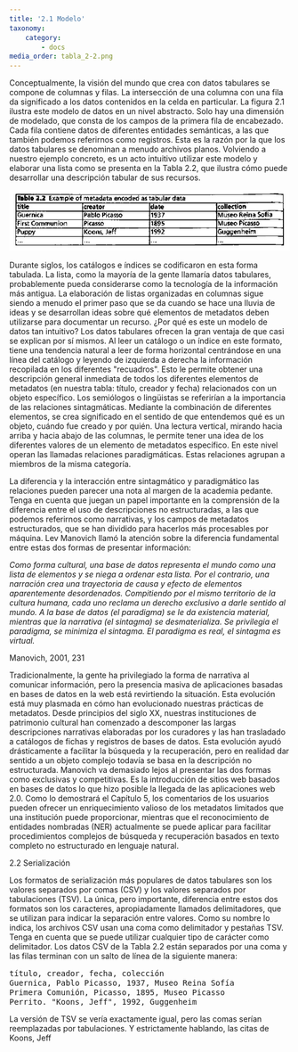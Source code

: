 ```yaml
---
title: '2.1 Modelo'
taxonomy:
    category:
        - docs
media_order: tabla_2-2.png
---
```


Conceptualmente, la visión del mundo que crea con datos tabulares se compone de columnas y filas. La intersección de una columna con una fila da significado a los datos contenidos en la celda en particular. La figura 2.1 ilustra este modelo de datos en un nivel abstracto. Solo hay una dimensión de modelado, que consta de los campos de la primera fila de encabezado. Cada fila contiene datos de diferentes entidades semánticas, a las que también podemos referirnos como registros. Esta es la razón por la que los datos tabulares se denominan a menudo archivos planos. Volviendo a nuestro ejemplo concreto, es un acto intuitivo utilizar este modelo y elaborar una lista como se presenta en la Tabla 2.2, que ilustra cómo puede desarrollar una descripción tabular de sus recursos.

![](tabla_2-2.png)

Durante siglos, los catálogos e índices se codificaron en esta forma tabulada.
La lista, como la mayoría de la gente llamaría datos tabulares, probablemente pueda considerarse como la tecnología de la información más antigua. La elaboración de listas organizadas en columnas sigue siendo a menudo el primer paso que se da cuando se hace una lluvia de ideas y se desarrollan ideas sobre qué elementos de metadatos deben utilizarse para documentar un recurso. ¿Por qué es este un modelo de datos tan intuitivo? Los datos tabulares ofrecen la gran ventaja de que casi se explican por sí mismos. Al leer un catálogo o un índice en este formato,
tiene una tendencia natural a leer de forma horizontal centrándose en una línea del catálogo y leyendo de izquierda a derecha la información recopilada en los diferentes "recuadros". Esto le permite obtener una descripción general inmediata de todos los diferentes elementos de metadatos (en nuestra tabla: título, creador y fecha) relacionados con un objeto específico. Los semiólogos o lingüistas se referirían a la importancia de las relaciones sintagmáticas. Mediante la combinación de diferentes elementos, se crea significado en el sentido de que entendemos qué es un objeto, cuándo fue creado y por quién. Una lectura vertical, mirando hacia arriba y hacia abajo de las columnas, le permite tener una idea de los diferentes valores de un elemento de metadatos específico. En este nivel operan las llamadas relaciones paradigmáticas. Estas relaciones agrupan a miembros de la misma categoría.

La diferencia y la interacción entre sintagmático y paradigmático
las relaciones pueden parecer una nota al margen de la academia pedante. Tenga en cuenta que juegan un papel importante en la comprensión de la diferencia entre el uso de descripciones no estructuradas, a las que podemos referirnos como narrativas, y los campos de metadatos estructurados, que se han dividido para hacerlos más procesables por máquina. Lev Manovich llamó la atención sobre la diferencia fundamental entre estas dos formas de presentar información:

_Como forma cultural, una base de datos representa el mundo como una lista de elementos y se niega a ordenar esta lista. Por el contrario, una narración crea una trayectoria de causa y efecto de elementos aparentemente desordenados. Compitiendo por el mismo territorio de la cultura humana, cada uno reclama un derecho exclusivo a darle sentido al mundo. A la base de datos (el paradigma) se le da existencia material, mientras que la narrativa (el sintagma) se desmaterializa. Se privilegia el paradigma, se minimiza el sintagma. El paradigma es real, el sintagma es virtual._

   Manovich, 2001, 231

Tradicionalmente, la gente ha privilegiado la forma de narrativa al comunicar información, pero la presencia masiva de aplicaciones basadas en bases de datos en la web está revirtiendo la situación. Esta evolución está muy plasmada en cómo han evolucionado nuestras prácticas de metadatos. Desde principios del siglo XX, nuestras instituciones de patrimonio cultural han comenzado a descomponer las largas descripciones narrativas elaboradas por los curadores y las han trasladado a catálogos de fichas y registros de bases de datos. Esta evolución ayudó drásticamente a facilitar la búsqueda y la recuperación, pero en realidad dar sentido a un objeto complejo todavía se basa en la descripción no estructurada. Manovich va demasiado lejos al presentar las dos formas como exclusivas y competitivas. Es la introducción de sitios web basados ​​en bases de datos lo que hizo posible la llegada de las aplicaciones web 2.0. Como lo demostrará el Capítulo 5, los comentarios de los usuarios pueden ofrecer un enriquecimiento valioso de los metadatos limitados que una institución puede proporcionar, mientras que el reconocimiento de entidades nombradas (NER)
actualmente se puede aplicar para facilitar procedimientos complejos de búsqueda y recuperación basados ​​en texto completo no estructurado en lenguaje natural.

2.2 Serialización

Los formatos de serialización más populares de datos tabulares son los valores separados por comas (CSV) y los valores separados por tabulaciones (TSV). La única, pero importante, diferencia entre estos dos formatos son los caracteres, apropiadamente llamados delimitadores, que se utilizan para indicar la separación entre valores. Como su nombre lo indica, los archivos CSV usan una coma como delimitador y pestañas TSV. Tenga en cuenta que se puede utilizar cualquier tipo de carácter como delimitador. Los datos CSV de la Tabla 2.2 están separados por una coma y las filas terminan con un salto de línea de la siguiente manera:

<kbd>título, creador, fecha, colección</br>
Guernica, Pablo Picasso, 1937, Museo Reina Sofía</br>
Primera Comunión, Picasso, 1895, Museo Picasso</br>
Perrito. "Koons, Jeff", 1992, Guggenheim</br>
</kbd>


La versión de TSV se vería exactamente igual, pero las comas serían reemplazadas por tabulaciones. Y estrictamente hablando, las citas de Koons, Jeff
